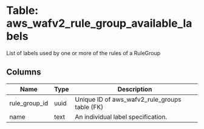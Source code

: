 
# Table: aws_wafv2_rule_group_available_labels
List of labels used by one or more of the rules of a RuleGroup
## Columns
| Name        | Type           | Description  |
| ------------- | ------------- | -----  |
|rule_group_id|uuid|Unique ID of aws_wafv2_rule_groups table (FK)|
|name|text|An individual label specification.|
